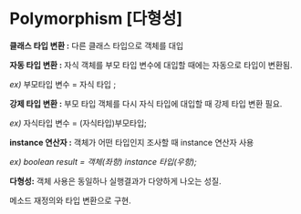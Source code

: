 # P**olymorphism [다형성]**

**클래스 타입 변환 :** 다른 클래스 타입으로 객체를 대입

**자동 타입 변환 :** 자식 객체를 부모 타입 변수에 대입할 때에는 자동으로 타입이 변환됨.

*ex)* 부모타입 변수 = 자식 타입 ;

**강제 타입 변환 :** 부모 타입 객체를 다시 자식 타입에 대입할 때 강제 타입 변환 필요.

*ex)* 자식타입 변수 = (자식타입)부모타입;

**instance 연산자 :** 객체가 어떤 타입인지 조사할 때 instance 연산자 사용 

*ex)* *boolean result = 객체(좌항) instance 타입(우항);*

**다형성:** 객체 사용은 동일하나 실행결과가 다양하게 나오는 성질.

메소드 재정의와 타입 변환으로 구현.
